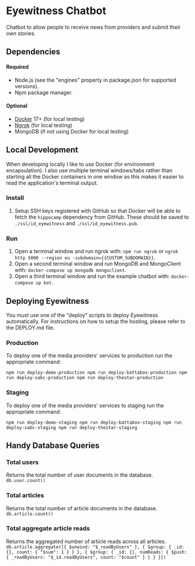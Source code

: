 # Eyewitness Chatbot
Chatbot to allow people to receive news from providers and submit their own stories.

## Dependencies

#### Required
* Node.js (see the "engines" property in package.json for supported versions).
* Npm package manager.

#### Optional
* [Docker](https://www.docker.com/community-edition#/download) 17+ (for local testing)
* [Ngrok](https://ngrok.com/) (for local testing)
* MongoDB (if not using Docker for local testing)

## Local Development
When developing locally I like to use Docker (for environment encapsulation). I also use multiple terminal windows/tabs rather than starting all the Docker containers in one window as this makes it easier to read the application's terminal output.

### Install

1. Setup SSH keys registered with GitHub so that Docker will be able to fetch the `hippocamp` dependency from GitHub.
These should be saved to `./ssl/id_eyewitness` and `./ssl/id_eyewitness.pub`.

### Run

1. Open a terminal window and run ngrok with: `npm run ngrok` or `ngrok http 5000 --region eu -subdomain={{CUSTOM_SUBDOMAIN}}`.
2. Open a second terminal window and run MongoDB and MongoClient with: `docker-compose up mongodb mongoclient`.
3. Open a third terminal window and run the example chatbot with: `docker-compose up bot`.

## Deploying Eyewitness
You must use one of the "deploy" scripts to deploy Eyewitness automatically. For instructions on how to setup the hosting, please refer to the DEPLOY.md file.

### Production
To deploy one of the media providers' services to production run the appropriate command:

`
npm run deploy-demo-production
npm run deploy-battabox-production
npm run deploy-sabc-production
npm run deploy-thestar-production
`

### Staging
To deploy one of the media providers' services to staging run the appropriate command:

`
npm run deploy-demo-staging
npm run deploy-battabox-staging
npm run deploy-sabc-staging
npm run deploy-thestar-staging
`

## Handy Database Queries

### Total users
Returns the total number of user documents in the database.
`db.user.count()`

### Total articles
Returns the total number of article documents in the database.
`db.article.count()`

### Total aggregate article reads
Returns the aggregated number of article reads across all articles.
`db.article.aggregate([{ $unwind: "$_readByUsers" }, { $group: { _id: {}, count: { "$sum": 1 } } }, { $group: { _id: {}, numReads: { $push: { _readByUsers: "$_id.readByUsers", count: "$count" } } } }])`

